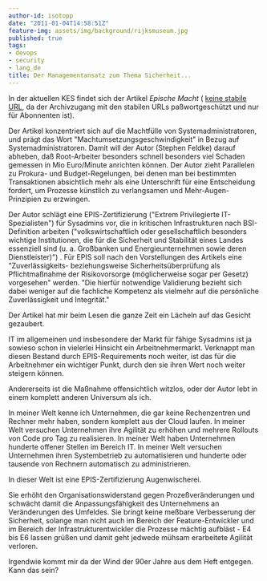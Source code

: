 ```yaml
---
author-id: isotopp
date: "2011-01-04T14:58:51Z"
feature-img: assets/img/background/rijksmuseum.jpg
published: true
tags:
- devops
- security
- lang_de
title: Der Managementansatz zum Thema Sicherheit...
---
```

In der aktuellen KES findet sich der Artikel _Epische Macht_ (
[keine stabile URL](http://www.kes.info/aktuell/akheft/artikel1.htm), da der
Archivzugang mit den stabilen URLs paßwortgeschützt und nur für Abonnenten
ist).

Der Artikel konzentriert sich auf die Machtfülle von Systemadministratoren,
und prägt das Wort "Machtumsetzungsgeschwindigkeit" in Bezug auf
Systemadministratoren. Damit will der Autor (Stephen Feldke) darauf abheben,
daß Root-Arbeiter besonders schnell besonders viel Schaden gemessen in Mio
Euro/Minute anrichten können. Der Autor zieht Parallelen zu Prokura- und
Budget-Regelungen, bei denen man bei bestimmten Transaktionen absichtlich
mehr als eine Unterschrift für eine Entscheidung fordert, um Prozesse
künstlich zu verlangsamen und Mehr-Augen-Prinzipien zu erzwingen.

Der Autor schlägt eine EPIS-Zertifizierung ("Extrem Privilegierte
IT-Spezialisten") für Sysadmins vor, die in kritischen Infrastrukturen nach
BSI-Definition arbeiten ("volkswirtschaftlich oder gesellschaftlich
besonders wichtige Institutionen, die für die Sicherheit und Stabilität
eines Landes essenziell sind (u. a. Großbanken und Energieunternehmen sowie
deren Dienstleister)") . Für EPIS soll nach den Vorstellungen des Artikels
eine "Zuverlässigkeits- beziehungsweise Sicherheitsüberprüfung als
Pflichtmaßnahme der Risikovorsorge (möglicherweise sogar per Gesetz)
vorgesehen" werden. "Die hierfür notwendige Validierung bezieht sich dabei
weniger auf die fachliche Kompetenz als vielmehr auf die persönliche
Zuverlässigkeit und Integrität."

Der Artikel hat mir beim Lesen die ganze Zeit ein Lächeln auf das Gesicht
gezaubert.

IT im allgemeinen und insbesondere der Markt für fähige Sysadmins ist ja
sowieso schon in vielerlei Hinsicht ein Arbeitnehmermarkt. Verknappt man
diesen Bestand durch EPIS-Requirements noch weiter, ist das für die
Arbeitnehmer ein wichtiger Punkt, durch den sie ihren Wert noch weiter
steigern können.

Andererseits ist die Maßnahme offensichtlich witzlos, oder der Autor lebt in
einem komplett anderen Universum als ich.

In meiner Welt kenne ich Unternehmen, die gar keine Rechenzentren und
Rechner mehr haben, sondern komplett aus der Cloud laufen. In meiner Welt
versuchen Unternehmen ihre Agilität zu erhöhen und mehrere Rollouts von Code
pro Tag zu realisieren. In meiner Welt haben Unternehmen hunderte offener
Stellen im Bereich IT. In meiner Welt versuchen Unternehmen ihren
Systembetrieb zu automatisieren und hunderte oder tausende von Rechnern
automatisch zu administrieren.

In dieser Welt ist eine EPIS-Zertifizierung Augenwischerei.

Sie erhöht den Organisationswiderstand gegen Prozeßveränderungen und
schwächt damit die Anpassungsfähigkeit des Unternehmens an Veränderungen des
Umfeldes. Sie bringt keine meßbare Verbesserung der Sicherheit, solange man
nicht auch im Bereich der Feature-Entwickler und im Bereich der
Infrastrukturentwickler die Prozesse mächtig aufbläst - E4 bis E6 lassen
grüßen und damit geht jedwede mühsam erarbeitete Agilität verloren.

Irgendwie kommt mir da der Wind der 90er Jahre aus dem Heft entgegen. Kann
das sein?
